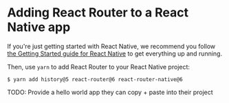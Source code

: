 # Adding React Router to a React Native app

If you're just getting started with React Native, we recommend you follow [the
Getting Started guide for React
Native](https://reactnative.dev/docs/getting-started) to get everything up and
running.

Then, use `yarn` to add React Router to your React Native project:

```
$ yarn add history@5 react-router@6 react-router-native@6
```

TODO: Provide a hello world app they can copy + paste into their project
